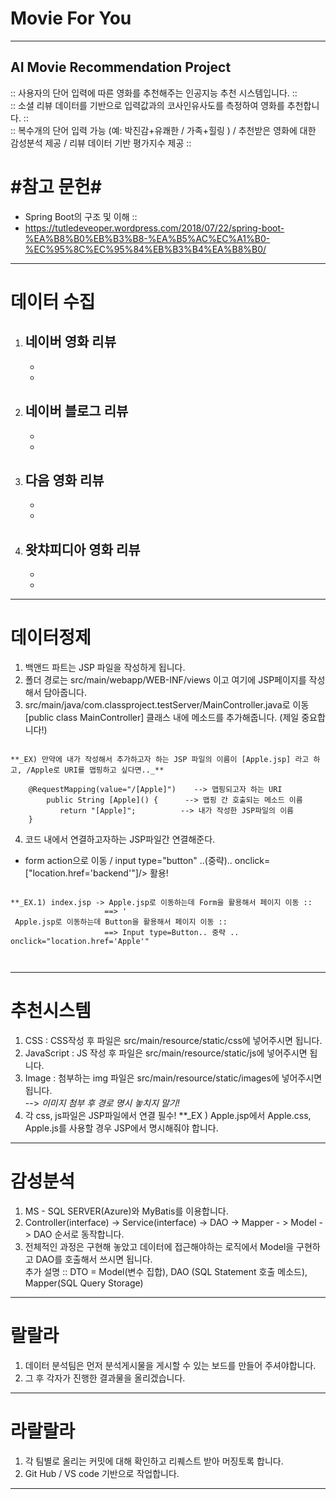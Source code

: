 <h1> Movie For You </h1>
<hr> 
<h2> AI Movie Recommendation Project </h2>
:: 사용자의 단어 입력에 따른 영화를 추천해주는 인공지능 추천 시스템입니다. ::<br>
:: 소셜 리뷰 데이터를 기반으로 입력값과의 코사인유사도를 측정하여 영화를 추천합니다. ::<br>
:: 복수개의 단어 입력 가능 (예: 박진감+유쾌한 / 가족+힐링 ) / 추천받은 영화에 대한 감성분석 제공 / 리뷰 데이터 기반 평가지수 제공 ::<br>



# #참고 문헌# #
- Spring Boot의 구조 및 이해 ::  
- https://tutledeveoper.wordpress.com/2018/07/22/spring-boot-%EA%B8%B0%EB%B3%B8-%EA%B5%AC%EC%A1%B0-%EC%95%8C%EC%95%84%EB%B3%B4%EA%B8%B0/

<hr>


# 데이터 수집 #  
1. 네이버 영화 리뷰
   -
   -
   -
2. 네이버 블로그 리뷰
   -
   -
   -
3. 다음 영화 리뷰
   -
   -
   -
4. 왓챠피디아 영화 리뷰
   -
   -
   -


<hr>

# 데이터정제 #  
1. 백앤드 파트는 JSP 파일을 작성하게 됩니다.  
2. 폴더 경로는 src/main/webapp/WEB-INF/views 이고 여기에 JSP페이지를 작성해서 담아줍니다.  
3. src/main/java/com.classproject.testServer/MainController.java로 이동  
   [public class MainController] 클래스 내에 메소드를 추가해줍니다. (제일 중요합니다!)  
   
 <pre><code>
**_EX) 만약에 내가 작성해서 추가하고자 하는 JSP 파일의 이름이 [Apple.jsp] 라고 하고, /Apple로 URI를 맵핑하고 싶다면.._**   
      
    @RequestMapping(value="/[Apple]")    --> 맵핑되고자 하는 URI   
        public String [Apple]() {      --> 맵핑 간 호출되는 메소드 이름  
           return "[Apple]";          --> 내가 작성한 JSP파일의 이름  
    }  </code></pre>
    
4. 코드 내에서 연결하고자하는 JSP파일간 연결해준다.  
  - form action으로 이동 / input type="button" ..(중략).. onclick=["location.href='backend'"]/> 활용! 
  <pre><code>
**_EX.1) index.jsp -> Apple.jsp로 이동하는데 Form을 활용해서 페이지 이동 ::  
                     ==> '<form action = Apple.jsp..' 중략  
                        
**_EX.2) index.jps -> Apple.jsp로 이동하는데 Button을 활용해서 페이지 이동 ::  
                     ==> Input type=Button.. 중략 .. onclick="location.href='Apple'"  
                        </code></pre>
                    
<hr>

# 추천시스템 #  
1. CSS : CSS작성 후 파일은 src/main/resource/static/css에 넣어주시면 됩니다.  
2. JavaScript : JS 작성 후 파일은 src/main/resource/static/js에 넣어주시면 됩니다.  
3. Image : 첨부하는 img 파일은 src/main/resource/static/images에 넣어주시면 됩니다.  
  --> _이미지 첨부 후 경로 명시 놓치지 말기!_   
4. 각 css, js파일은 JSP파일에서 연결 필수! 
  **_EX ) Apple.jsp에서 Apple.css, Apple.js를 사용할 경우 JSP에서 명시해줘야 합니다.
  
  
<hr>

# 감성분석 #  
1. MS - SQL SERVER(Azure)와 MyBatis를 이용합니다.  
2. Controller(interface) -> Service(interface) -> DAO -> Mapper - > Model -> DAO 순서로 동작합니다.  
3. 전체적인 과정은 구현해 놓았고 데이터에 접근해야하는 로직에서 Model을 구현하고 DAO를 호출해서 쓰시면 됩니다.  
추가 설명 :: DTO = Model(변수 집합), DAO (SQL Statement 호출 메소드), Mapper(SQL Query Storage) 

<hr>

# 랄랄라 #  
1. 데이터 분석팀은 먼저 분석게시물을 게시할 수 있는 보드를 만들어 주셔야합니다.  
2. 그 후 각자가 진행한 결과물을 올리겠습니다.  
<hr>

# 라랄랄라 #  
1. 각 팀별로 올리는 커밋에 대해 확인하고 리퀘스트 받아 머징토록 합니다.
2. Git Hub / VS code 기반으로 작업합니다.  
<hr>
